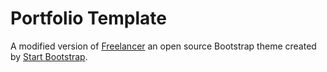 # Portfolio Template
A modified version of [Freelancer](https://startbootstrap.com/template-overviews/freelancer/) an open source Bootstrap theme created by [Start Bootstrap](https://startbootstrap.com/).
